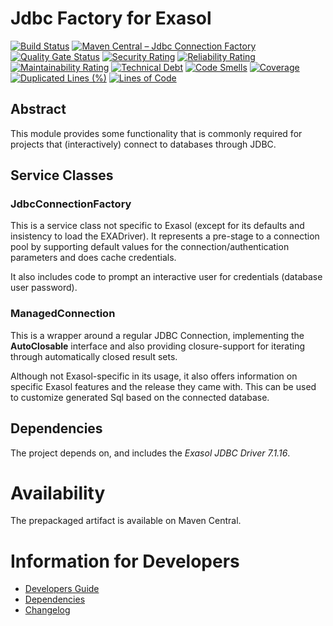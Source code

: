 # Jdbc Factory for Exasol

[![Build Status](https://github.com/exasol/exasol-jdbc-connection-factory/actions/workflows/ci-build.yml/badge.svg)](https://github.com/exasol/exasol-jdbc-connection-factory/actions/workflows/ci-build.yml)
[![Maven Central &ndash; Jdbc Connection Factory](https://img.shields.io/maven-central/v/com.exasol/exasol-jdbc-connection-factory)](https://search.maven.org/artifact/com.exasol/exasol-jdbc-connection-factory)
[![Quality Gate Status](https://sonarcloud.io/api/project_badges/measure?project=com.exasol%3Aexasol-jdbc-connection-factory&metric=alert_status)](https://sonarcloud.io/dashboard?id=com.exasol%3Aexasol-jdbc-connection-factory)
[![Security Rating](https://sonarcloud.io/api/project_badges/measure?project=com.exasol%3Aexasol-jdbc-connection-factory&metric=security_rating)](https://sonarcloud.io/dashboard?id=com.exasol%3Aexasol-jdbc-connection-factory)
[![Reliability Rating](https://sonarcloud.io/api/project_badges/measure?project=com.exasol%3Aexasol-jdbc-connection-factory&metric=reliability_rating)](https://sonarcloud.io/dashboard?id=com.exasol%3Aexasol-jdbc-connection-factory)
[![Maintainability Rating](https://sonarcloud.io/api/project_badges/measure?project=com.exasol%3Aexasol-jdbc-connection-factory&metric=sqale_rating)](https://sonarcloud.io/dashboard?id=com.exasol%3Aexasol-jdbc-connection-factory)
[![Technical Debt](https://sonarcloud.io/api/project_badges/measure?project=com.exasol%3Aexasol-jdbc-connection-factory&metric=sqale_index)](https://sonarcloud.io/dashboard?id=com.exasol%3Aexasol-jdbc-connection-factory)
[![Code Smells](https://sonarcloud.io/api/project_badges/measure?project=com.exasol%3Aexasol-jdbc-connection-factory&metric=code_smells)](https://sonarcloud.io/dashboard?id=com.exasol%3Aexasol-jdbc-connection-factory)
[![Coverage](https://sonarcloud.io/api/project_badges/measure?project=com.exasol%3Aexasol-jdbc-connection-factory&metric=coverage)](https://sonarcloud.io/dashboard?id=com.exasol%3Aexasol-jdbc-connection-factory)
[![Duplicated Lines (%)](https://sonarcloud.io/api/project_badges/measure?project=com.exasol%3Aexasol-jdbc-connection-factory&metric=duplicated_lines_density)](https://sonarcloud.io/dashboard?id=com.exasol%3Aexasol-jdbc-connection-factory)
[![Lines of Code](https://sonarcloud.io/api/project_badges/measure?project=com.exasol%3Aexasol-jdbc-connection-factory&metric=ncloc)](https://sonarcloud.io/dashboard?id=com.exasol%3Aexasol-jdbc-connection-factory)

## Abstract
This module provides some functionality that is commonly required for projects that (interactively) connect to databases through JDBC.

## Service Classes

### JdbcConnectionFactory
This is a service class not specific to Exasol (except for its defaults and insistency to load the EXADriver).
It represents a pre-stage to a connection pool by supporting default values for the connection/authentication parameters and does cache credentials.

It also includes code to prompt an interactive user for credentials (database user password).

### ManagedConnection
This is a wrapper around a regular JDBC Connection, implementing the **AutoClosable** interface and also providing closure-support for iterating through automatically closed result sets.

Although not Exasol-specific in its usage, it also offers information on specific Exasol features and the release they came with. This can be used to customize generated Sql based on the connected database.

## Dependencies
The project depends on, and includes the *Exasol JDBC Driver 7.1.16*.

# Availability
The prepackaged artifact is available on Maven Central.

# Information for Developers

* [Developers Guide](doc/developers_guide/developers_guide.md)
* [Dependencies](dependencies.md)
* [Changelog](doc/changes/changelog.md)
